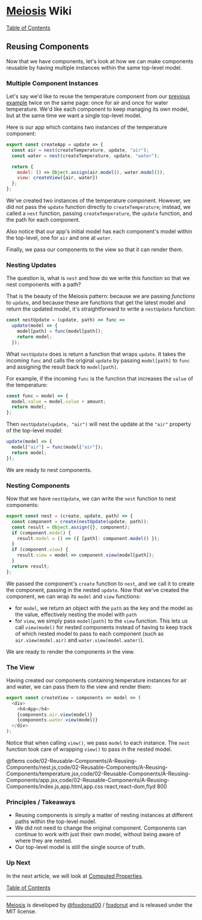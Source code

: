 # [Meiosis](http://meiosis.js.org) Wiki

[Table of Contents](toc.html)

## Reusing Components

Now that we have components, let's look at how we can make components
reusable by having multiple instances within the same top-level model.

### Multiple Component Instances

Let's say we'd like to reuse the temperature component from our
[previous example](01-Fundamentals-C-Components.html) twice
on the same page: once for air and once for water temperature. We'd like each component to keep
managing its own model, but at the same time we want a single top-level model.

Here is our app which contains two instances of the temperature component:

```javascript
export const createApp = update => {
  const air = nest(createTemperature, update, "air");
  const water = nest(createTemperature, update, "water");

  return {
    model: () => Object.assign(air.model(), water.model()),
    view: createView({air, water})
  };
};
```

We've created two instances of the temperature component. However, we did not pass the `update` function
directly to `createTemperature`; instead, we called a `nest` function, passing `createTemperature`,
the `update` function, and the path for each component.

Also notice that our app's initial model has each component's model within the top-level, one for
`air` and one at `water`.

Finally, we pass our components to the view so that it can render them.

### Nesting Updates

The question is, what is `nest` and how do we write this function so that we nest components with a path?

That is the beauty of the Meiosis pattern: because we are passing _functions_ to `update`, and because
these are functions that get the latest model and return the updated model, it's straightforward to
write a `nestUpdate` function:

```javascript
const nestUpdate = (update, path) => func =>
  update(model => {
    model[path] = func(model[path]);
    return model;
  });
```

What `nestUpdate` does is return a function that wraps `update`. It takes the incoming `func`
and calls the original `update` by passing `model[path]` to `func` and assigning the result
back to `model[path]`.

For example, if the incoming `func` is the function that increases the `value` of the
temperature:

```javascript
const func = model => {
  model.value = model.value + amount;
  return model;
};
```

Then `nestUpdate(update, "air")` will nest the update at the `"air"` property of the top-level model:

```javascript
update(model => {
  model["air"] = func(model["air"]);
  return model;
});
```

We are ready to nest components.

### Nesting Components

Now that we have `nestUpdate`, we can write the `nest` function to nest components:

```js
export const nest = (create, update, path) => {
  const component = create(nestUpdate(update, path));
  const result = Object.assign({}, component);
  if (component.model) {
    result.model = () => ({ [path]: component.model() });
  }
  if (component.view) {
    result.view = model => component.view(model[path]);
  }
  return result;
};
```

We passed the component's `create` function to `nest`, and we call it to create the component,
passing in the nested `update`. Now that we've created the component, we can wrap its `model`
and `view` functions:

- for `model`, we return an object with the `path` as the key and the model as the value,
effectively nesting the model with `path`
- for `view`, we simply pass `model[path]` to the `view` function. This lets us call `view(model)`
for nested components instead of having to keep track of which nested model to pass to each
component (such as `air.view(model.air)` and `water.view(model.water)`).

We are ready to render the components in the view.

### The View

Having created our components containing temperature instances for air and water, we can pass them
to the view and render them:

```javascript
export const createView = components => model => (
  <div>
    <h4>App</h4>
    {components.air.view(model)}
    {components.water.view(model)}
  </div>
);
```

Notice that when calling `view()`, we pass `model` to each instance. The `nest` function took care
of wrapping `view()` to pass in the nested model.

@flems code/02-Reusable-Components/A-Reusing-Components/nest.js,code/02-Reusable-Components/A-Reusing-Components/temperature.jsx,code/02-Reusable-Components/A-Reusing-Components/app.jsx,code/02-Reusable-Components/A-Reusing-Components/index.js,app.html,app.css react,react-dom,flyd 800

### Principles / Takeaways

- Reusing components is simply a matter of nesting instances at different paths within the
top-level model.
- We did not need to change the original component. Components can continue to work with just their
own model, without being aware of where they are nested.
- Our top-level model is still the single source of truth.

### Up Next

In the next article, we will look at [Computed Properties](02-Reusable-Components-B-Computed-Properties.html).

[Table of Contents](toc.html)

-----

[Meiosis](http://meiosis.js.org) is developed by [@foxdonut00](http://twitter.com/foxdonut00) / [foxdonut](https://github.com/foxdonut) and is released under the MIT license.
